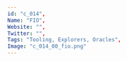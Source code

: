 ```yaml
--- 
id: "c_014", 
Name: "FIO", 
Website: "", 
Twitter: "", 
Tags: "Tooling, Explorers, Oracles", 
Image: "c_014_00_fio.png" 
--- 
```

<!--lang:en--> 

<!--lang:es--] 

<!--lang:de--] 

<!--lang:fr--] 

<!--lang:pl--] 

<!--lang:pt--] 

[!--lang:*--> 
